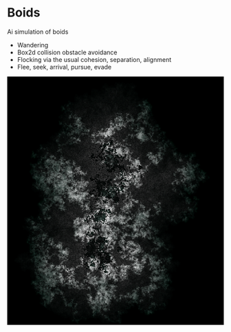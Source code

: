 # Boids

Ai simulation of boids
 - Wandering
 - Box2d collision obstacle avoidance
 - Flocking via the usual cohesion, separation, alignment
 - Flee, seek, arrival, pursue, evade
 
 ![Ant](https://github.com/pantherNZ/LangtonsAnt/blob/master/Gallery/ant1.png)  
